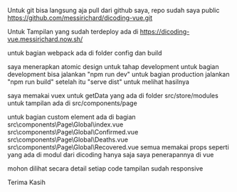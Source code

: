 Untuk git bisa langsung aja pull dari github saya, repo sudah saya public
https://github.com/messirichard/dicoding-vue.git

Untuk Tampilan yang sudah terdeploy ada di
https://dicoding-vue.messirichard.now.sh/

untuk bagian webpack ada di folder config dan build

saya menerapkan atomic design untuk tahap development
untuk bagian development bisa jalankan "npm run dev"
untuk bagian production jalankan "npm run build" setelah itu "serve dist" untuk melihat hasilnya

saya memakai vuex untuk getData yang ada di folder src/store/modules
untuk tampilan ada di src/components/page

untuk bagian custom element ada di bagian 
src\components\Page\Global\index.vue
src\components\Page\Global\Confirmed.vue
src\components\Page\Global\Deaths.vue
src\components\Page\Global\Recovered.vue
semua memakai props seperti yang ada di modul dari dicoding hanya saja saya penerapannya di vue

mohon dilihat secara detail setiap code 
tampilan sudah responsive

Terima Kasih 